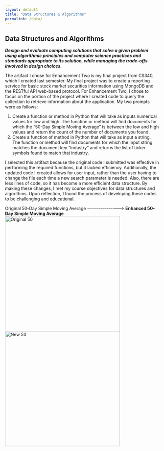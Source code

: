 ```yaml
---
layout: default
title: "Data Structures & Algorithms"
permalink: /data/
---
```


## Data Structures and Algorithms
**_Design and evaluate computing solutions that solve a given problem using algorithmic principles and computer science practices and standards appropriate to its solution, while managing the trade-offs involved in design choices._**

   The artifact I chose for Enhancement Two is my final project from CS340, which I created last semester. My final project was to create a reporting service for basic stock market securities information using MongoDB and the RESTful API web-based protocol. For Enhancement Two, I chose to focus on the portion of the project where I created code to query the collection to retrieve information about the application. My two prompts were as follows: 
   
1.	Create a function or method in Python that will take as inputs numerical values for low and high. The function or method will find documents for which the “50-Day Simple Moving Average” is between the low and high values and return the count of the number of documents you found. 
2.	Create a function of method in Python that will take as input a string. The function or method will find documents for which the input string matches the document key “Industry” and returns the list of ticker symbols found to match that industry. 

I selected this artifact because the original code I submitted was effective in performing the required functions, but it lacked efficiency. Additionally, the updated code I created allows for user input, rather than the user having to change the file each time a new search parameter is needed. Also, there are less lines of code, so it has become a more efficient data structure. By making these changes, I met my course objectives for data structures and algorithms. Upon reflection, I found the process of developing these codes to be challenging and educational.

Original 50-Day Simple Moving Average ----------------> **Enhanced 50-Day Simple Moving Average**
<img width="375" alt="Original 50" src="https://user-images.githubusercontent.com/73710194/102022905-75067400-3d4f-11eb-96e1-09540ae235bc.png">    <img width="375" alt="New 50" src="https://user-images.githubusercontent.com/73710194/102022899-6d46cf80-3d4f-11eb-9f00-7f01887b9d93.png">
